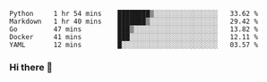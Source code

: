 <!--START_SECTION:waka-->
```text
Python     1 hr 54 mins    ████████▒░░░░░░░░░░░░░░░░   33.62 % 
Markdown   1 hr 40 mins    ███████▒░░░░░░░░░░░░░░░░░   29.42 % 
Go         47 mins         ███▒░░░░░░░░░░░░░░░░░░░░░   13.82 % 
Docker     41 mins         ███░░░░░░░░░░░░░░░░░░░░░░   12.11 % 
YAML       12 mins         █░░░░░░░░░░░░░░░░░░░░░░░░   03.57 % 
```
<!--END_SECTION:waka-->

### Hi there 👋

<!--
**DnC275/DnC275** is a ✨ _special_ ✨ repository because its `README.md` (this file) appears on your GitHub profile.

Here are some ideas to get you started:

- 🔭 I’m currently working on ...
- 🌱 I’m currently learning ...
- 👯 I’m looking to collaborate on ...
- 🤔 I’m looking for help with ...
- 💬 Ask me about ...
- 📫 How to reach me: ...
- 😄 Pronouns: ...
- ⚡ Fun fact: ...
-->
